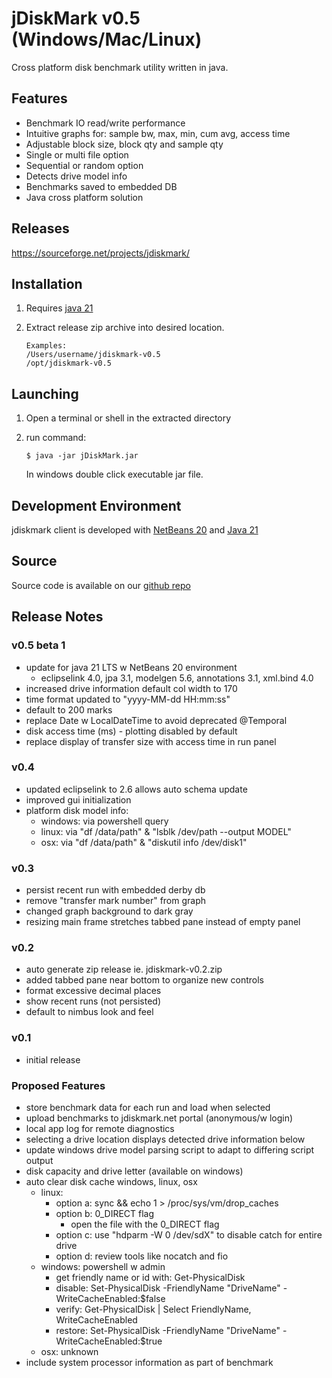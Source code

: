 # jDiskMark v0.5 (Windows/Mac/Linux)

Cross platform disk benchmark utility written in java.

## Features

- Benchmark IO read/write performance
- Intuitive graphs for: sample bw, max, min, cum avg, access time
- Adjustable block size, block qty and sample qty
- Single or multi file option
- Sequential or random option
- Detects drive model info
- Benchmarks saved to embedded DB
- Java cross platform solution

## Releases

https://sourceforge.net/projects/jdiskmark/

## Installation

1. Requires [java 21](https://www.oracle.com/java/technologies/downloads/)

2. Extract release zip archive into desired location.
   ```
   Examples:  
   /Users/username/jdiskmark-v0.5  
   /opt/jdiskmark-v0.5
   ```

## Launching

1. Open a terminal or shell in the extracted directory

2. run command:
   ```
   $ java -jar jDiskMark.jar
   ```
   In windows double click executable jar file.

## Development Environment

jdiskmark client is developed with [NetBeans 20](https://netbeans.apache.org/front/main/download/) and [Java 21](https://www.oracle.com/java/technologies/downloads/)

## Source

Source code is available on our [github repo](https://github.com/jDiskMark/jdm-java/)

## Release Notes

### v0.5 beta 1
 - update for java 21 LTS w NetBeans 20 environment
    - eclipselink 4.0, jpa 3.1, modelgen 5.6, annotations 3.1, xml.bind 4.0
 - increased drive information default col width to 170
 - time format updated to "yyyy-MM-dd HH:mm:ss"
 - default to 200 marks
 - replace Date w LocalDateTime to avoid deprecated @Temporal
 - disk access time (ms) - plotting disabled by default
 - replace display of transfer size with access time in run panel

### v0.4
 - updated eclipselink to 2.6 allows auto schema update
 - improved gui initialization
 - platform disk model info:
    - windows: via powershell query
    - linux:   via "df /data/path" & "lsblk /dev/path --output MODEL"
    - osx:     via "df /data/path" & "diskutil info /dev/disk1"

### v0.3
 - persist recent run with embedded derby db
 - remove "transfer mark number" from graph
 - changed graph background to dark gray
 - resizing main frame stretches tabbed pane instead of empty panel

### v0.2
 - auto generate zip release ie. jdiskmark-v0.2.zip
 - added tabbed pane near bottom to organize new controls
 - format excessive decimal places
 - show recent runs (not persisted)
 - default to nimbus look and feel

### v0.1
 - initial release

### Proposed Features
 - store benchmark data for each run and load when selected
 - upload benchmarks to jdiskmark.net portal (anonymous/w login)
 - local app log for remote diagnostics
 - selecting a drive location displays detected drive information below
 - update windows drive model parsing script to adapt to differing script output
 - disk capacity and drive letter (available on windows)
 - auto clear disk cache windows, linux, osx
    - linux: 
       - option a: sync && echo 1 > /proc/sys/vm/drop_caches
       - option b: 0_DIRECT flag
          - open the file with the 0_DIRECT flag
       - option c: use "hdparm -W 0 /dev/sdX" to disable catch for entire drive
       - option d: review tools like nocatch and fio
    - windows: powershell w admin
       - get friendly name or id with: Get-PhysicalDisk
       - disable: Set-PhysicalDisk -FriendlyName "DriveName" -WriteCacheEnabled:$false
       - verify: Get-PhysicalDisk | Select FriendlyName, WriteCacheEnabled
       - restore: Set-PhysicalDisk -FriendlyName "DriveName" -WriteCacheEnabled:$true
    - osx: unknown
 - include system processor information as part of benchmark
